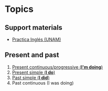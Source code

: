 # Topics

## Support materials

- [Practica Inglés (UNAM)](https://avi.cuaieed.unam.mx/practica-ingles.html)

## Present and past

1. [Present continuous/progressive (**I'm doing**)](present_continuous.md)
2. [Present simple (**I do**)](present_simple.md)
3. [Past simple (**I did**)](past_simple.md)
4. Past continuous (I was doing)
